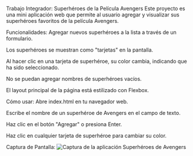 Trabajo Integrador: Superhéroes de la Película Avengers
Este proyecto es una mini aplicación web que permite al usuario agregar y visualizar sus superhéroes favoritos de la película Avengers.

Funcionalidades:
Agregar nuevos superhéroes a la lista a través de un formulario.

Los superhéroes se muestran como "tarjetas" en la pantalla.

Al hacer clic en una tarjeta de superhéroe, su color cambia, indicando que ha sido seleccionado.

No se puedan agregar nombres de superhéroes vacíos.

El layout principal de la página está estilizado con Flexbox.

Cómo usar:
Abre index.html en tu navegador web.

Escribe el nombre de un superhéroe de Avengers en el campo de texto.

Haz clic en el botón "Agregar" o presiona Enter.

Haz clic en cualquier tarjeta de superhéroe para cambiar su color.

Captura de Pantalla:
![Captura de la aplicación Superhéroes de Avengers](https://user-images.githubusercontent.com/tu_usuario/tu_repo/alguna_ruta_larga/nombre_de_la_captura.png)
